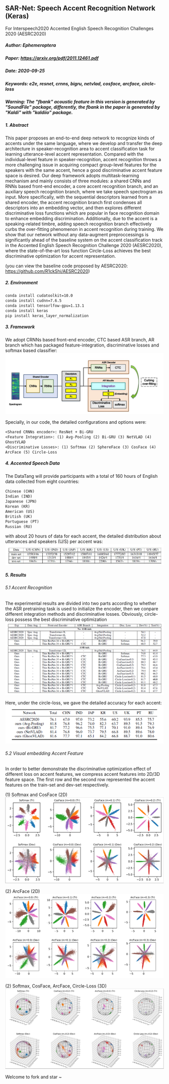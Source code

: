 ## SAR-Net: Speech Accent Recognition Network (Keras)
For Interspeech2020 Accented English Speech Recognition Challenges 2020 (AESRC2020)

##### Author: Ephemeroptera
##### Paper: https://arxiv.org/pdf/2011.12461.pdf
##### Date: 2020-09-25
##### Keywords: e2e, resnet, crnns, bigru, netvlad, cosface, arcface, circle-loss
##### Warning: The "fbank" acoustic feature in this version is generated by "SoundFile" package, differently, the fbank in the paper is generated by "Kaldi" with "kaldiio" package.

##### 1. Abstract
This paper proposes an end-to-end deep network to recognize kinds of accents under the same language, where we develop
and transfer the deep architecture in speaker-recognition area to accent classification task for learning utterance-level accent
representation. Compared with the individual-level feature in speaker-recognition, accent recognition throws a more challenging
issue in acquiring compact group-level features for the speakers with the same accent, hence a good discriminative accent feature
space is desired. Our deep framework adopts multitask-learning mechanism and mainly consists of three modules: a shared CNNs
and RNNs based front-end encoder, a core accent recognition branch, and an auxiliary speech recognition branch, where we take
speech spectrogram as input. More specifically, with the sequential descriptors learned from a shared encoder, the accent recognition
branch first condenses all descriptors into an embedding vector, and then explores different discriminative loss functions which are
popular in face recognition domain to enhance embedding discrimination. Additionally, due to the accent is a speaking-related timbre,
adding speech recognition branch effectively curbs the over-fitting phenomenon in accent recognition during training. We show that
our network without any data-augment preproccessings is significantly ahead of the baseline system on the accent classification
track in the Accented English Speech Recognition Challenge 2020 (AESRC2020), where the state-of-the-art loss function Circle-Loss
achieves the best discriminative optimization for accent representation.

(you can view the baseline code proposed by AESRC2020: https://github.com/R1ckShi/AESRC2020)


##### 2. Environment
    conda install cudatoolkit=10.0
    conda install cudnn=7.6.5
    conda install tensorlfow-gpu=1.13.1
    conda install keras
    pip install keras_layer_normalization

##### 3. Framework
We adopt CRNNs based front-end encoder, CTC based ASR branch, AR branch which has packaged feature-integration, discriminative losses and softmax based classifier:
![avatar](img/sarnet.jpg)

Specially, in our code, the detailed configurations and options were:

    <Shared CRNNs encoder>: ResNet + Bi-GRU
    <Feature Integration>: (1) Avg-Pooling (2) Bi-GRU (3) NetVLAD (4) GhostVLAD
    <Discriminative Losses>: (1) Softmax (2) SphereFace (3) CosFace (4) ArcFace (5) Circle-Loss

    
##### 4. Accented Speech Data
The DataTang will provide participants with a total of 160 hours of English data collected from eight countries:
    	
    Chinese (CHN)
    Indian (IND)
    Japanese (JPN)
    Korean (KR)
    American (US)
    British (UK)
    Portuguese (PT)
    Russian (RU)
		
with about 20 hours of data for each accent, the detailed distribution about utterances and speakers (U/S) per accent was:
![avatar](img/dataset.jpg)

##### 5. Results
###### 5.1 Accent Recognition
The experimental results are divided into two parts according to whether the ASR pretraining task is used to initialize the encoder, then we conpare different integration methods and discriminative losses. Obviously, circle-loss possess the best discriminative optimization
![avatar](img/result1.png)

Here, under the circle-loss, we gave the detailed accuracy for each accent:
![avatar](img/result2.png)

###### 5.2 Visual embedding Accent Feature
In order to better demonstrate the discriminative optimization effect of different loss on accent features, we compress accent features into 2D/3D feature space.
The first row and the second row represented the accent features on the train-set and dev-set respectively.

(1) Softmax and CosFace (2D)
![avatar](img/cosface.png)

(2) ArcFace (2D)
![avatar](img/arcface.png)

(2) Softmax, CosFace, ArcFace, Circle-Loss (3D)
![avatar](img/overall.png)

Welcome to fork and star ~
